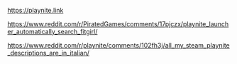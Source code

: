 
https://playnite.link

https://www.reddit.com/r/PiratedGames/comments/17pjczx/playnite_launcher_automatically_search_fitgirl/

https://www.reddit.com/r/playnite/comments/102fh3j/all_my_steam_playnite_descriptions_are_in_italian/